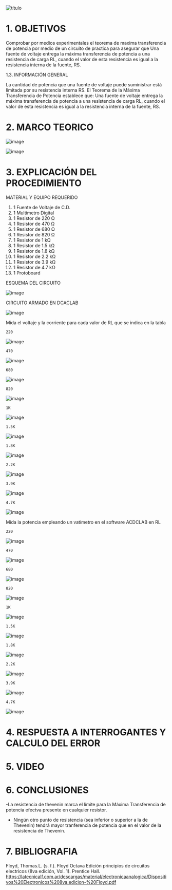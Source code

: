 ![título](https://user-images.githubusercontent.com/116821721/212224388-b6d9b2b1-6e99-46a2-8789-c9616e236bc0.png)

# 1. OBJETIVOS

Comprobar por medios experimentales el teorema de maxima transferencia de potencia por medio de un circuito de practica para asegurar que Una fuente de voltaje entrega la máxima transferencia de potencia a una resistencia de carga RL, cuando el valor de esta resistencia es igual a la resistencia interna de la fuente, RS.

1.3. INFORMACIÓN GENERAL

La cantidad de potencia que una fuente de voltaje puede suministrar está limitada por su resistencia interna RS. El Teorema de la Máxima Transferencia de Potencia establece que: Una fuente de voltaje entrega la máxima transferencia de potencia a una resistencia de carga RL, cuando el valor de esta resistencia es igual a la resistencia interna de la fuente, RS.


# 2. MARCO TEORICO

![image](https://user-images.githubusercontent.com/116819100/212220704-07c15dec-b3d1-45b1-bb07-792695cb010e.png)

![image](https://user-images.githubusercontent.com/116821721/212224512-170c83d8-6712-479c-8d95-6ec93ad0414e.png)

# 3. EXPLICACIÓN DEL PROCEDIMIENTO

MATERIAL Y EQUIPO REQUERIDO

1. 1 Fuente de Voltaje de C.D.
2. 1 Multímetro Digital
3. 1 Resistor de 220 Ω
4. 1 Resistor de 470 Ω
5. 1 Resistor de 680 Ω
6. 1 Resistor de 820 Ω
7. 1 Resistor de 1 kΩ
8. 1 Resistor de 1.5 kΩ
9. 1 Resistor de 1.8 kΩ
10. 1 Resistor de 2.2 kΩ
11. 1 Resistor de 3.9 kΩ
12. 1 Resistor de 4.7 kΩ
13. 1 Protoboard

ESQUEMA DEL CIRCUITO

![image](https://user-images.githubusercontent.com/116781677/211951419-08705a54-232e-4e8d-9441-1a3b0f09800d.png)

CIRCUITO ARMADO EN DCACLAB

![image](https://user-images.githubusercontent.com/116781677/211952694-9f45243d-70a1-47d7-97a0-bbf2ea7885d6.png)


Mida el voltaje y la corriente para cada valor de RL que se indica en la tabla

    220
![image](https://user-images.githubusercontent.com/116781677/212316695-d28a64d9-7de9-4af5-ad3a-6d130c58f88e.png)

    470
![image](https://user-images.githubusercontent.com/116781677/212316818-ea805acf-913b-494a-9c6f-1b6637f6166d.png)

    680
![image](https://user-images.githubusercontent.com/116781677/212316966-f1d1479c-7939-416b-8b0e-9b8c2f4e9aee.png)

    820
![image](https://user-images.githubusercontent.com/116781677/212317068-2f97f211-3733-4dba-890e-e498c9d6276e.png)

    1K
![image](https://user-images.githubusercontent.com/116781677/212317157-e074d6ac-1129-45e9-b771-e51bb8f2f308.png)

    1.5K
![image](https://user-images.githubusercontent.com/116781677/212317235-776b469e-53ea-4093-957a-b3dc42b64848.png)

    1.8K
![image](https://user-images.githubusercontent.com/116781677/212317283-7235b1fb-3bab-4030-9907-5b58d2c11b58.png)

    2.2K
![image](https://user-images.githubusercontent.com/116781677/212317343-db74aa41-a4a0-43fb-af18-c9caf4668bcc.png)

    3.9K
![image](https://user-images.githubusercontent.com/116781677/212317426-7c8efb61-83d7-43e2-94cf-2ce563757217.png)

    4.7K
![image](https://user-images.githubusercontent.com/116781677/212317493-6bf33542-be99-4b49-a3f1-dd87579c123d.png)

Mida la potencia empleando un vatímetro en el software ACDCLAB en RL

    220
![image](https://user-images.githubusercontent.com/116781677/212318607-f283942f-faba-40eb-a09b-8c6ee3b51bb2.png)

    470
![image](https://user-images.githubusercontent.com/116781677/212318723-ef69e0e7-682e-48c3-b06b-3abfbe27d79a.png)

    680
![image](https://user-images.githubusercontent.com/116781677/212318818-08ba73f8-83e1-46cc-bb5a-7b0e2f1b2395.png)

    820
![image](https://user-images.githubusercontent.com/116781677/212318892-e82c56a7-c1f6-4963-9044-83e4294d5338.png)

    1K
![image](https://user-images.githubusercontent.com/116781677/212318985-01de4a04-839f-485c-b7e2-f02270927f37.png)

    1.5K
![image](https://user-images.githubusercontent.com/116781677/212319280-51589ec1-55c9-4968-a4ed-7be3bf9d7461.png)

    1.8K
![image](https://user-images.githubusercontent.com/116781677/212319350-90dc16b4-3b9c-4baa-be8d-c6c037cf8c33.png)

    2.2K
![image](https://user-images.githubusercontent.com/116781677/212319430-62bb56f0-9adb-4983-af27-a1cd0791bb98.png)

    3.9K    
![image](https://user-images.githubusercontent.com/116781677/212319487-9f114959-6810-4a5f-bd0f-c9434a494009.png)

    4.7K
![image](https://user-images.githubusercontent.com/116781677/212319597-0f098548-2068-4a4f-b569-632f106cc0b2.png)



# 4. RESPUESTA A INTERROGANTES Y CALCULO DEL ERROR
# 5. VIDEO
# 6. CONCLUSIONES
 -La resistencia de thevenin marca el límite para la Máxima Transferencia de potencia efectva presente    en cualquier resistor.
 - Ningún otro punto de resistencia (sea inferior o superior a la de Thevenin) tendrá mayor          tranferencia de potencia que en el valor de la resistencia de Thevenin.



# 7. BIBLIOGRAFIA
Floyd, Thomas.L. (s. f.). Floyd Octava Edición principios de circuitos electricos (8va edición, Vol. 1). Prentice Hall. https://latecnicalf.com.ar/descargas/material/electronicaanalogica/Dispositivos%20Electronicos%208va.edicion-%20Floyd.pdf
